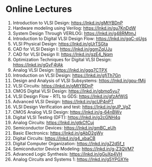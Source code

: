 # Online Lectures

1. Introduction to VLSI Design: https://lnkd.in/gMtYBDnP
2. Hardware modeling using Verilog: https://lnkd.in/gu7KnDdW
3. System Design Through VERILOG: https://lnkd.in/g48RMtmJ
4. Introduction to Digital VLSI Design Flow: https://lnkd.in/gqC-qUgs
5. VLSI Physical Design: https://lnkd.in/gUrTSGta
6. CAD for VLSI Design I: https://lnkd.in/ggmZqUJu
7. CAD for VLSI Design II: https://lnkd.in/gzE4_Nqm
8. Optimization Techniques for Digital VLSI Design: https://lnkd.in/gGvF4tAk
9. Analog VLSI Design: https://lnkd.in/ggq7CTPX
10. Introduction on VLSI Design: https://lnkd.in/gfjTh7Gn
11. Design and Analysis of VLSI Subsystems: https://lnkd.in/gpu-fMjj
12. VLSI Circuits: https://lnkd.in/gMtYBDnP
13. CMOS Digital VLSI Design: https://lnkd.in/gbmq5vu7
14. VLSI Design Flow - RTL to GDS: https://lnkd.in/gfzAfWjS
15. Advanced VLSI Design: https://lnkd.in/gcUP4nPT
16. VLSI Design Verification and test: https://lnkd.in/grJP_VgZ
17. CMOS Analog VLSI Design: https://lnkd.in/g-64nBWv
18. Digital VLSI Testing (DFT): https://lnkd.in/g2cGNH4q
19. Analog Circuits: https://lnkd.in/gtkCfCuj
20. Semiconductor Devices: https://lnkd.in/gmBC_eUh
21. Basic Electronics: https://lnkd.in/gAbD2gWy
22. Digital Circuits: https://lnkd.in/g4_xbaCB
23. Digital Computer Organization: https://lnkd.in/gZ2d5f_t
24. Semiconductor Device Modeling: https://lnkd.in/g-Z3QVM7
25. Advanced Logic Synthesis: https://lnkd.in/gGuXp4VH
26. Analog Circuits and Systems 1: https://lnkd.in/g5YPGXYe
